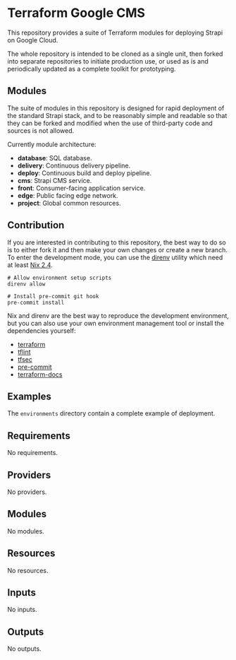 # Terraform Google CMS

This repository provides a suite of Terraform modules for deploying Strapi on
Google Cloud.

The whole repository is intended to be cloned as a single unit, then forked into
separate repositories to initiate production use, or used as is and periodically
updated as a complete toolkit for prototyping.

## Modules

The suite of modules in this repository is designed for rapid deployment of the
standard Strapi stack, and to be reasonably simple and readable so that they can
be forked and modified when the use of third-party code and sources is not
allowed.

Currently module architecture:

- **database**: SQL database.
- **delivery**: Continuous delivery pipeline.
- **deploy**: Continuous build and deploy pipeline.
- **cms**: Strapi CMS service.
- **front**: Consumer-facing application service.
- **edge**: Public facing edge network.
- **project**: Global common resources.

## Contribution

If you are interested in contributing to this repository, the best way to do so
is to either fork it and then make your own changes or create a new branch.
To enter the development mode, you can use the [direnv](https://direnv.net/)
utility which need at least [Nix 2.4](https://nixos.org/nix/download.html).

```shell
# Allow environment setup scripts
direnv allow

# Install pre-commit git hook
pre-commit install
```

Nix and direnv are the best way to reproduce the development environment, but
you can also use your own environment management tool or install the
dependencies yourself:

- [terraform](https://learn.hashicorp.com/tutorials/terraform/install-cli)
- [tflint](https://github.com/terraform-linters/tflint)
- [tfsec](https://github.com/aquasecurity/tfsec)
- [pre-commit](https://pre-commit.com/)
- [terraform-docs](https://github.com/terraform-docs/terraform-docs)

## Examples

The `environments` directory contain a complete example of deployment.

<!-- BEGIN_TF_DOCS -->
## Requirements

No requirements.

## Providers

No providers.

## Modules

No modules.

## Resources

No resources.

## Inputs

No inputs.

## Outputs

No outputs.
<!-- END_TF_DOCS -->